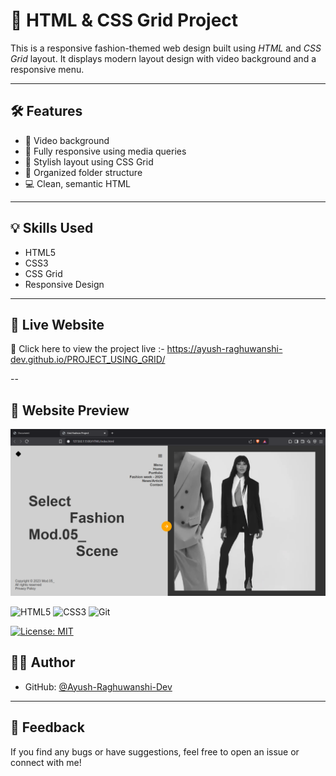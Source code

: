 # 🎨 HTML & CSS Grid Project

This is a responsive fashion-themed web design built using *HTML* and *CSS Grid* layout. It displays modern layout design with video background and a responsive menu.

---

## 🛠 Features

- 🎥 Video background
- 📱 Fully responsive using media queries
- 🎨 Stylish layout using CSS Grid
- 📂 Organized folder structure
- 💻 Clean, semantic HTML

---
## 💡 Skills Used

- HTML5
- CSS3
- CSS Grid
- Responsive Design

---
## 🚀 Live Website  
🔗 Click here to view the project live :- https://ayush-raghuwanshi-dev.github.io/PROJECT_USING_GRID/

--
## 📸 Website Preview

![Website Preview](./Assets/Preview.png)

![HTML5](https://img.shields.io/badge/HTML5-E34F26?style=flat&logo=html5&logoColor=white)
![CSS3](https://img.shields.io/badge/CSS3-1572B6?style=flat&logo=css3&logoColor=white)
![Git](https://img.shields.io/badge/Git-F05032?style=flat&logo=git&logoColor=white)

[![License: MIT](https://img.shields.io/badge/License-MIT-yellow.svg)](https://opensource.org/licenses/MIT)

## 🙋‍♂ Author

- GitHub: [@Ayush-Raghuwanshi-Dev](https://github.com/Ayush-Raghuwanshi-Dev)

---
## 📩 Feedback

If you find any bugs or have suggestions, feel free to open an issue or connect with me!
